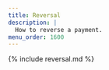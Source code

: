 ```yaml
---
title: Reversal
description: |
  How to reverse a payment.
menu_order: 1600
---
```


{% include reversal.md %}
